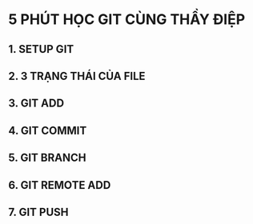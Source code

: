 # 5 PHÚT HỌC GIT CÙNG THẦY ĐIỆP
## 1. SETUP GIT
## 2. 3 TRẠNG THÁI CỦA FILE
## 3. GIT ADD
## 4. GIT COMMIT
## 5. GIT BRANCH
## 6. GIT REMOTE ADD
## 7. GIT PUSH
